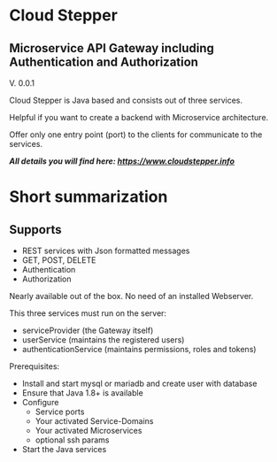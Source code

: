 # Cloud Stepper
<h2>Microservice API Gateway including Authentication and Authorization</h2>

V. 0.0.1

Cloud Stepper is Java based and consists out of three services.

Helpful if you want to create a backend with Microservice architecture.

Offer only one entry point (port) to the clients for communicate to the services.

<b> *All details you will find here: https://www.cloudstepper.info* </b>

Short summarization
===================

Supports
--------
+ REST services with Json formatted messages
+ GET, POST, DELETE
+ Authentication
+ Authorization

Nearly available out of the box.
No need of an installed Webserver.

This three services must run on the server:
- serviceProvider (the Gateway itself)
- userService (maintains the registered users)
- authenticationService (maintains permissions, roles and tokens)

Prerequisites:
- Install and start mysql or mariadb and create user with database
- Ensure that Java 1.8+ is available
- Configure
  - Service ports
  - Your activated Service-Domains
  - Your activated Microservices
  - optional ssh params
- Start the Java services
